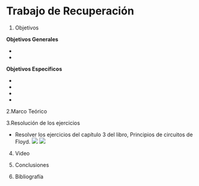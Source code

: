 # Trabajo de Recuperación
1. Objetivos

 __Objetivos Generales__

* 
* 

__Objetivos Específicos__

* 
* 
* 
*

2.Marco Teórico



3.Resolución de los ejercicios
* Resolver los ejercicios del capítulo 3  del libro, Principios de circuitos de Floyd.
![](https://github.com/ItzAdoc/Imagenes_Recu/blob/main/1.PNG)
![](https://github.com/ItzAdoc/Imagenes_Recu/blob/main/2-4.PNG)




4. Video


5. Conclusiones 


6. Bibliografía

